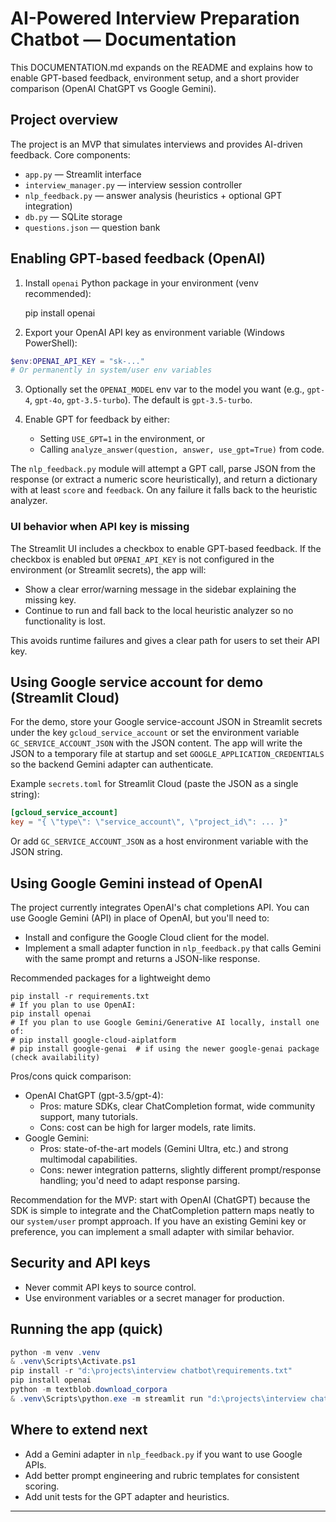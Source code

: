 # AI-Powered Interview Preparation Chatbot — Documentation

This DOCUMENTATION.md expands on the README and explains how to enable GPT-based feedback, environment setup, and a short provider comparison (OpenAI ChatGPT vs Google Gemini).

## Project overview

The project is an MVP that simulates interviews and provides AI-driven feedback. Core components:

- `app.py` — Streamlit interface
- `interview_manager.py` — interview session controller
- `nlp_feedback.py` — answer analysis (heuristics + optional GPT integration)
- `db.py` — SQLite storage
- `questions.json` — question bank

## Enabling GPT-based feedback (OpenAI)

1. Install `openai` Python package in your environment (venv recommended):

   pip install openai

2. Export your OpenAI API key as environment variable (Windows PowerShell):

```powershell
$env:OPENAI_API_KEY = "sk-..."
# Or permanently in system/user env variables
```

3. Optionally set the `OPENAI_MODEL` env var to the model you want (e.g., `gpt-4`, `gpt-4o`, `gpt-3.5-turbo`). The default is `gpt-3.5-turbo`.

4. Enable GPT for feedback by either:
   - Setting `USE_GPT=1` in the environment, or
   - Calling `analyze_answer(question, answer, use_gpt=True)` from code.

The `nlp_feedback.py` module will attempt a GPT call, parse JSON from the response (or extract a numeric score heuristically), and return a dictionary with at least `score` and `feedback`. On any failure it falls back to the heuristic analyzer.

### UI behavior when API key is missing

The Streamlit UI includes a checkbox to enable GPT-based feedback. If the checkbox is enabled but `OPENAI_API_KEY` is not configured in the environment (or Streamlit secrets), the app will:

- Show a clear error/warning message in the sidebar explaining the missing key.
- Continue to run and fall back to the local heuristic analyzer so no functionality is lost.

This avoids runtime failures and gives a clear path for users to set their API key.

## Using Google service account for demo (Streamlit Cloud)

For the demo, store your Google service-account JSON in Streamlit secrets under the key `gcloud_service_account` or set the environment variable `GC_SERVICE_ACCOUNT_JSON` with the JSON content. The app will write the JSON to a temporary file at startup and set `GOOGLE_APPLICATION_CREDENTIALS` so the backend Gemini adapter can authenticate.

Example `secrets.toml` for Streamlit Cloud (paste the JSON as a single string):

```toml
[gcloud_service_account]
key = "{ \"type\": \"service_account\", \"project_id\": ... }"
```

Or add `GC_SERVICE_ACCOUNT_JSON` as a host environment variable with the JSON string.

## Using Google Gemini instead of OpenAI

The project currently integrates OpenAI's chat completions API. You can use Google Gemini (API) in place of OpenAI, but you'll need to:

- Install and configure the Google Cloud client for the model.
- Implement a small adapter function in `nlp_feedback.py` that calls Gemini with the same prompt and returns a JSON-like response.

Recommended packages for a lightweight demo

```
pip install -r requirements.txt
# If you plan to use OpenAI:
pip install openai
# If you plan to use Google Gemini/Generative AI locally, install one of:
# pip install google-cloud-aiplatform
# pip install google-genai  # if using the newer google-genai package (check availability)
```

Pros/cons quick comparison:

- OpenAI ChatGPT (gpt-3.5/gpt-4):
  - Pros: mature SDKs, clear ChatCompletion format, wide community support, many tutorials.
  - Cons: cost can be high for larger models, rate limits.
- Google Gemini:
  - Pros: state-of-the-art models (Gemini Ultra, etc.) and strong multimodal capabilities.
  - Cons: newer integration patterns, slightly different prompt/response handling; you'd need to adapt response parsing.

Recommendation for the MVP: start with OpenAI (ChatGPT) because the SDK is simple to integrate and the ChatCompletion pattern maps neatly to our `system/user` prompt approach. If you have an existing Gemini key or preference, you can implement a small adapter with similar behavior.

## Security and API keys

- Never commit API keys to source control.
- Use environment variables or a secret manager for production.

## Running the app (quick)

```powershell
python -m venv .venv
& .venv\Scripts\Activate.ps1
pip install -r "d:\projects\interview chatbot\requirements.txt"
pip install openai
python -m textblob.download_corpora
& .venv\Scripts\python.exe -m streamlit run "d:\projects\interview chatbot\app.py"
```

## Where to extend next

- Add a Gemini adapter in `nlp_feedback.py` if you want to use Google APIs.
- Add better prompt engineering and rubric templates for consistent scoring.
- Add unit tests for the GPT adapter and heuristics.

---

